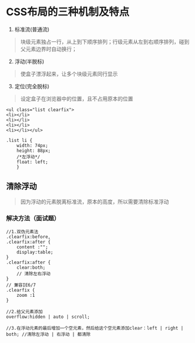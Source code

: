 # CSS布局的三种机制及特点

1. 标准流(普通流)

> 块级元素独占一行，从上到下顺序排列；行级元素从左到右顺序排列，碰到父元素边界时自动换行；

2. 浮动(半脱标)

> 使盒子漂浮起来，让多个块级元素同行显示

3. 定位(完全脱标)

> 设定盒子在浏览器中的位置，且不占用原本的位置

```
<ul class="list clearfix">    
<li></li>    
<li></li>    
<li></li>    
<li></li></ul>

​.list li {    
    width: 74px;    
    height: 88px;     
    /*左浮动*/    
    float: left;
    }
```

## 清除浮动
> 因为浮动的元素脱离标准流，原本的高度，所以需要清除标准浮动

### 解决方法（面试题）
```
//1.双伪元素法
.clearfix:before, 
.clearfix:after {
    content :"";
    display:table;
}
.clearfix:after {
    clear:both;
    // 清除左右浮动
}
// 兼容IE6/7
.clearfix {
    zoom :1
}

//2.给父元素添加
overflow:hidden | auto | scroll;

//3.在浮动元素的最后增加一个空元素，然后给这个空元素添加clear：left | right | both; //清除左浮动 | 右浮动 | 都清除
```